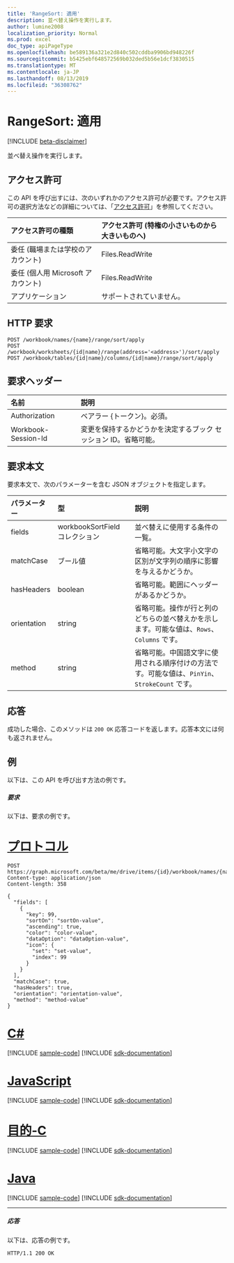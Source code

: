```yaml
---
title: 'RangeSort: 適用'
description: 並べ替え操作を実行します。
author: lumine2008
localization_priority: Normal
ms.prod: excel
doc_type: apiPageType
ms.openlocfilehash: be589136a321e2d840c502cddba9906bd948226f
ms.sourcegitcommit: b5425ebf648572569b032ded5b56e1dcf3830515
ms.translationtype: MT
ms.contentlocale: ja-JP
ms.lasthandoff: 08/13/2019
ms.locfileid: "36308762"
---
```

# <a name="rangesort-apply"></a>RangeSort: 適用

[!INCLUDE [beta-disclaimer](../../includes/beta-disclaimer.md)]

並べ替え操作を実行します。
## <a name="permissions"></a>アクセス許可
この API を呼び出すには、次のいずれかのアクセス許可が必要です。アクセス許可の選択方法などの詳細については、「[アクセス許可](/graph/permissions-reference)」を参照してください。

|アクセス許可の種類      | アクセス許可 (特権の小さいものから大きいものへ)              |
|:--------------------|:---------------------------------------------------------|
|委任 (職場または学校のアカウント) | Files.ReadWrite    |
|委任 (個人用 Microsoft アカウント) | Files.ReadWrite    |
|アプリケーション | サポートされていません。 |

## <a name="http-request"></a>HTTP 要求
<!-- { "blockType": "ignored" } -->
```http
POST /workbook/names/{name}/range/sort/apply
POST /workbook/worksheets/{id|name}/range(address='<address>')/sort/apply
POST /workbook/tables/{id|name}/columns/{id|name}/range/sort/apply

```
## <a name="request-headers"></a>要求ヘッダー
| 名前       | 説明|
|:---------------|:----------|
| Authorization  | ベアラー {トークン}。必須。 |
| Workbook-Session-Id  | 変更を保持するかどうかを決定するブック セッション ID。省略可能。|

## <a name="request-body"></a>要求本文
要求本文で、次のパラメーターを含む JSON オブジェクトを指定します。

| パラメーター    | 型   |説明|
|:---------------|:--------|:----------|
|fields|workbookSortField コレクション|並べ替えに使用する条件の一覧。|
|matchCase|ブール値|省略可能。大文字小文字の区別が文字列の順序に影響を与えるかどうか。|
|hasHeaders|boolean|省略可能。範囲にヘッダーがあるかどうか。|
|orientation|string|省略可能。操作が行と列のどちらの並べ替えかを示します。可能な値は、`Rows`、`Columns` です。|
|method|string|省略可能。中国語文字に使用される順序付けの方法です。可能な値は、`PinYin`、`StrokeCount` です。|

## <a name="response"></a>応答

成功した場合、このメソッドは `200 OK` 応答コードを返します。応答本文には何も返されません。

## <a name="example"></a>例
以下は、この API を呼び出す方法の例です。
##### <a name="request"></a>要求
以下は、要求の例です。

# <a name="httptabhttp"></a>[プロトコル](#tab/http)
<!-- {
  "blockType": "request",
  "name": "rangesort_apply"
}-->
```http
POST https://graph.microsoft.com/beta/me/drive/items/{id}/workbook/names/{name}/range/sort/apply
Content-type: application/json
Content-length: 358

{
  "fields": [
    {
      "key": 99,
      "sortOn": "sortOn-value",
      "ascending": true,
      "color": "color-value",
      "dataOption": "dataOption-value",
      "icon": {
        "set": "set-value",
        "index": 99
      }
    }
  ],
  "matchCase": true,
  "hasHeaders": true,
  "orientation": "orientation-value",
  "method": "method-value"
}
```
# <a name="ctabcsharp"></a>[C#](#tab/csharp)
[!INCLUDE [sample-code](../includes/snippets/csharp/rangesort-apply-csharp-snippets.md)]
[!INCLUDE [sdk-documentation](../includes/snippets/snippets-sdk-documentation-link.md)]

# <a name="javascripttabjavascript"></a>[JavaScript](#tab/javascript)
[!INCLUDE [sample-code](../includes/snippets/javascript/rangesort-apply-javascript-snippets.md)]
[!INCLUDE [sdk-documentation](../includes/snippets/snippets-sdk-documentation-link.md)]

# <a name="objective-ctabobjc"></a>[目的-C](#tab/objc)
[!INCLUDE [sample-code](../includes/snippets/objc/rangesort-apply-objc-snippets.md)]
[!INCLUDE [sdk-documentation](../includes/snippets/snippets-sdk-documentation-link.md)]

# <a name="javatabjava"></a>[Java](#tab/java)
[!INCLUDE [sample-code](../includes/snippets/java/rangesort-apply-java-snippets.md)]
[!INCLUDE [sdk-documentation](../includes/snippets/snippets-sdk-documentation-link.md)]

---


##### <a name="response"></a>応答
以下は、応答の例です。 
<!-- {
  "blockType": "response",
  "truncated": true,
  "@odata.type": "microsoft.graph.none"
} -->
```http
HTTP/1.1 200 OK
```

<!-- uuid: 8fcb5dbc-d5aa-4681-8e31-b001d5168d79
2015-10-25 14:57:30 UTC -->
<!--
{
  "type": "#page.annotation",
  "description": "RangeSort: apply",
  "keywords": "",
  "section": "documentation",
  "tocPath": "",
  "suppressions": [
  ]
}
-->
